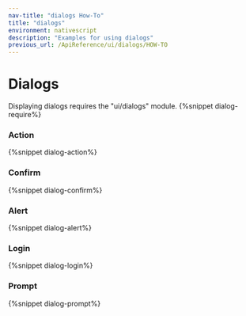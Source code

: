 ```yaml
---
nav-title: "dialogs How-To"
title: "dialogs"
environment: nativescript
description: "Examples for using dialogs"
previous_url: /ApiReference/ui/dialogs/HOW-TO
---
```

# Dialogs
Displaying dialogs requires the "ui/dialogs" module.
{%snippet dialog-require%}

### Action
{%snippet dialog-action%}

### Confirm
{%snippet dialog-confirm%}

### Alert
{%snippet dialog-alert%}

### Login
{%snippet dialog-login%}

### Prompt
{%snippet dialog-prompt%}
